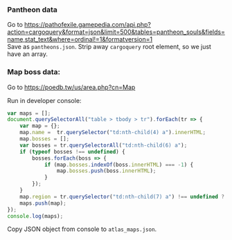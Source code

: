 ### Pantheon data
Go to https://pathofexile.gamepedia.com/api.php?action=cargoquery&format=json&limit=500&tables=pantheon_souls&fields=name,stat_text&where=ordinal!=1&formatversion=1  
Save as `pantheons.json`. Strip away `cargoquery` root element, so we just have an array.

### Map boss data:
Go to https://poedb.tw/us/area.php?cn=Map

Run in developer console:

```javascript
var maps = [];
document.querySelectorAll("table > tbody > tr").forEach(tr => {
    var map = {};
    map.name =  tr.querySelector("td:nth-child(4) a").innerHTML;
    map.bosses = [];
    var bosses = tr.querySelectorAll("td:nth-child(6) a");
    if (typeof bosses !== undefined) {
        bosses.forEach(boss => {
            if (map.bosses.indexOf(boss.innerHTML) === -1) {
                map.bosses.push(boss.innerHTML);
            }
        });
    }
    map.region = tr.querySelector("td:nth-child(7) a") !== undefined ? tr.querySelector("td:nth-child(7) a").innerHTML : "";
    maps.push(map);
});
console.log(maps);
```

Copy JSON object from console to `atlas_maps.json`.